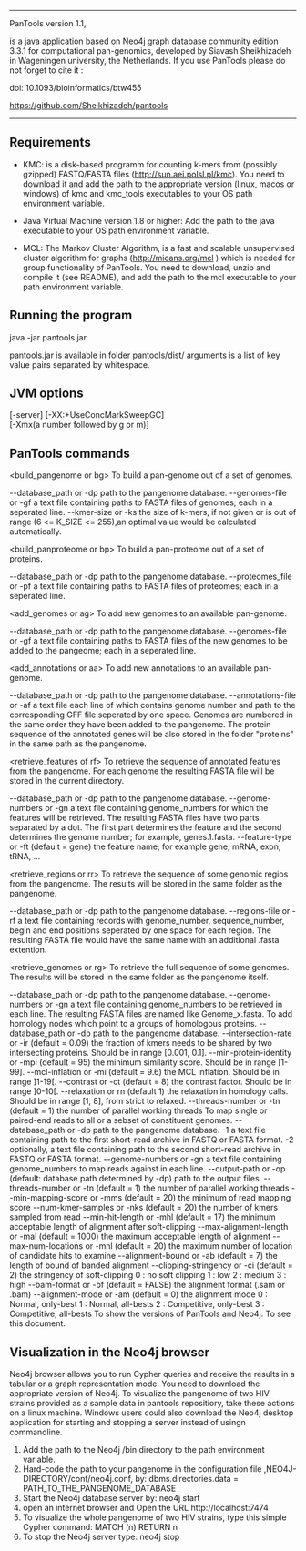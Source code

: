 ****************************************************************
PanTools version 1.1,

is a java application based on Neo4j graph database community 
edition 3.3.1 for computational pan-genomics, developed by 
Siavash Sheikhizadeh in Wageningen university, the Netherlands.
If you use PanTools please do not forget to cite it :

doi: 10.1093/bioinformatics/btw455

https://github.com/Sheikhizadeh/pantools  

****************************************************************

Requirements
------------
- KMC: is a disk-based programm for counting k-mers from 
       (possibly gzipped) FASTQ/FASTA files
       (http://sun.aei.polsl.pl/kmc).
        You need to download it and add the path to the 
        appropriate version (linux, macos or windows) of kmc 
        and kmc_tools executables to your OS path environment 
        variable.

- Java Virtual Machine version 1.8 or higher: Add the path to 
       the java executable to your OS path environment variable.

- MCL: The Markov Cluster Algorithm, is a fast and scalable 
       unsupervised cluster algorithm for graphs 
       (http://micans.org/mcl ) which is needed for group 
       functionality of PanTools.
       You need to download, unzip and compile it (see README), 
       and add the path to the mcl executable to your path
       environment variable.

Running the program 
-------------------
java <JVM options> -jar pantools.jar <command> <arguments>

pantools.jar is available in folder pantools/dist/ 
arguments is a list of key value pairs separated by whitespace.

JVM options
-----------
[-server] 
[-XX:+UseConcMarkSweepGC]  
[-Xmx(a number followed by g or m)]

PanTools commands
-----------------

<build_pangenome or bg> 
   To build a pan-genome out of a set of genomes.

   <argument keys>
   --database_path or -dp
      path to the pangenome database. 
   --genomes-file or -gf 
      a text file containing paths to FASTA files of genomes;
      each in a seperated line.
   --kmer-size or -ks
      the size of k-mers, if not given or is out of range 
      (6 <= K_SIZE <= 255),an optimal value would be calculated automatically.    

<build_panproteome or bp>
   To build a pan-proteome out of a set of proteins.

   <argument keys>
   --database_path or -dp
      path to the pangenome database. 
   --proteomes_file or -pf
      a text file containing paths to FASTA files of proteomes; 
      each in a seperated line.
             
<add_genomes or ag>
   To add new genomes to an available pan-genome.  
  
   <argument keys>
   --database_path or -dp
      path to the pangenome database. 
   --genomes-file or -gf
      a text file containing paths to FASTA files of the new 
      genomes to be added to the pangeome; 
      each in a seperated line.

<add_annotations or aa>
   To add new annotations to an available pan-genome. 

   <argument keys>
   --database_path or -dp 
      path to the pangenome database. 
   --annotations-file or -af
      a text file each line of which contains genome number and 
      path to the corresponding GFF file seperated by one space.
      Genomes are numbered in the same order they have been added
      to the pangenome. The protein sequence of the annotated genes 
      will be also stored in the folder "proteins" in the same path 
      as the pangenome. 

<retrieve_features of rf>
   To retrieve the sequence of annotated features from the pangenome. 
   For each genome the resulting FASTA file will be stored in the current 
   directory.

   <argument keys>
   --database_path or -dp
      path to the pangenome database. 
   --genome-numbers or -gn
      a text file containing genome_numbers for which the features will 
      be retrieved. The resulting FASTA files have two parts separated by a dot. 
      The first part determines the feature and the second determines the 
      genome number; for example, genes.1.fasta.
   --feature-type or -ft (default = gene)
      the feature name; for example gene, mRNA, exon, tRNA, ... 

<retrieve_regions or rr> 
   To retrieve the sequence of some genomic regios from the pangenome. 
   The results will be stored in the same folder as the pangenome.

   <argument keys>
   --database_path or -dp 
      path to the pangenome database. 
   --regions-file or -rf
      a text file containing records with genome_number, 
      sequence_number, begin and end positions seperated by one 
      space for each region. The resulting FASTA file would have 
      the same name with an additional .fasta extention.

<retrieve_genomes or rg>
   To retrieve the full sequence of some genomes. The results will be 
   stored in the same folder as the pangenome itself.

   <argument keys>
   --database_path or -dp
      path to the pangenome database. 
   --genome-numbers or -gn
      a text file containing genome_numbers to be retrieved in each line. 
      The resulting FASTA files are named like Genome_x.fasta.

<group or g>
   To add homology nodes which point to a groups of homologous proteins.

   <argument keys>
   --database_path or -dp
      path to the pangenome database. 
   --intersection-rate or -ir (default = 0.09)
      the fraction of kmers needs to be shared by two 
      intersecting proteins. Should be in range [0.001, 0.1].
   --min-protein-identity or -mpi (default = 95) 
      the minimum similarity score. Should be in range [1-99]. 
   --mcl-inflation or -mi (default = 9.6) 
      the MCL inflation. Should be in range ]1-19[.
   --contrast or -ct (default = 8)
      the contrast factor. Should be in range ]0-10[.
   --relaxation or rn (default 1)
      the relaxation in homology calls. Should be in range [1, 8], 
      from strict to relaxed.
   --threads-number or -tn (default = 1) 
      the number of parallel working threads

<map or m>
   To map single or paired-end reads to all or a sebset of constituent genomes.

   <argument keys>
   --database_path or -dp
      path to the pangenome database. 
   -1 
      a text file containing path to the first short-read archive in FASTQ
      or FASTA format. 
   -2 
      optionally, a text file containing path to the second short-read 
      archive in FASTQ or FASTA format. 
   --genome-numbers or -gn
      a text file containing genome_numbers to map reads against in 
      each line. 
   --output-path or -op (default: database path determined by -dp)
      path to the output files.
   --threads-number or -tn (default = 1) 
      the number of parallel working threads
   --min-mapping-score or -mms (default = 20)
      the minimum of read mapping score
   --num-kmer-samples or -nks (default = 20)
      the number of kmers sampled from read
   --min-hit-length or -mhl (default = 17)
      the minimum acceptable length of alignment after soft-clipping
   --max-alignment-length or -mal (default = 1000)
      the maximum acceptable length of alignment
   --max-num-locations or -mnl (default = 20)
      the maximum number of location of candidate hits to examine
   --alignment-bound or -ab (default = 7)
      the length of bound of banded alignment
   --clipping-stringency or -ci (default = 2)
      the stringency of soft-clipping  
      0 : no soft clipping
      1 : low
      2 : medium
      3 : high
   --bam-format or -bf (default = FALSE)
      the alignment format (.sam or .bam)
   --alignment-mode or -am (default = 0)
      the alignment mode
      0 : Normal, only-best
      1 : Normal, all-bests
      2 : Competitive, only-best
      3 : Competitive, all-bests
<version or v>
   To show the versions of PanTools and Neo4j.
   
<help or h>
   To see this document.

Visualization in the Neo4j browser
----------------------------------
   Neo4j browser allows you to run Cypher queries and receive 
   the results in a tabular or a graph representation mode. 
   You need to download the appropriate version of Neo4j. 
   To visualize the pangenome of two HIV strains provided 
   as a sample data in pantools repositiory, take these actions 
   on a linux machine. Windows users could also download the
   Neo4j desktop application for starting and stopping a server 
   instead of usingn commandline.
1. Add the path to the Neo4j /bin directory to the path 
   environment variable.
2. Hard-code the path to your pangenome in the configuration file 
   ,NEO4J-DIRECTORY/conf/neo4j.conf, by: 
   dbms.directories.data = PATH_TO_THE_PANGENOME_DATABASE
3. Start the Neo4j database server by: 
   neo4j start
4. open an internet browser and Open the URL http://localhost:7474
5. To visualize the whole pangenome of two HIV strains, 
   type this simple Cypher command:
   MATCH (n) RETURN n
6. To stop the Neo4j server type:
   neo4j stop
